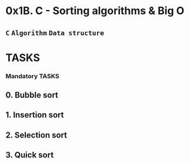 # 0x1B. C - Sorting algorithms & Big O
## `C` `Algorithm` `Data structure`

# TASKS
### Mandatory TASKS
## 0. Bubble sort
## 1. Insertion sort
## 2. Selection sort
## 3. Quick sort
